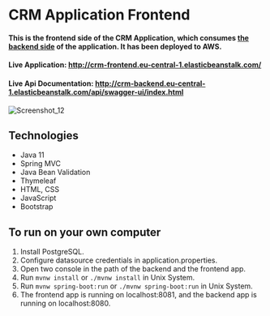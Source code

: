 # CRM Application Frontend
#### This is the frontend side of the CRM Application, which consumes [the backend side](https://github.com/mslmtrk/Crm-Application-Backend) of the application. It has been deployed to AWS.

#### Live Application: http://crm-frontend.eu-central-1.elasticbeanstalk.com/ 

#### Live Api Documentation: http://crm-backend.eu-central-1.elasticbeanstalk.com/api/swagger-ui/index.html

![Screenshot_12](https://user-images.githubusercontent.com/60064079/227638029-2d6984e0-8dd3-479d-b6da-3f1b260f5b18.png)

## Technologies
- Java 11
- Spring MVC
- Java Bean Validation
- Thymeleaf
- HTML, CSS
- JavaScript
- Bootstrap

## To run on your own computer
1. Install PostgreSQL.
2. Configure datasource credentials in application.properties.
3. Open two console in the path of the backend and the frontend app.
4. Run `mvnw install` or `./mvnw install` in Unix System.
5. Run `mvnw spring-boot:run` or `./mvnw spring-boot:run` in Unix System.
6. The frontend app is running on localhost:8081, and the backend app is running on localhost:8080.

